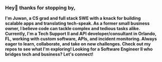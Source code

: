 ### Hey👋 thanks for stopping by,

**I'm Juwan, a CS grad and full stack SWE with a knack for building scalable apps and translating tech-speak. As a former small business owner, I believe code can tackle complex and tedious tasks alike.
Currently, I'm a Tech Support II and API developer/consultant in Orlando, FL, working with custom software, APIs, and incident monitoring.
Always eager to learn, collaborate, and take on new challenges. Check out my repos to see what I'm exploring!
Looking for a Software Engineer II who bridges tech and business? Let's connect!**


<!--
**Juwan-Hollingsworth/Juwan-Hollingsworth** is a ✨ _special_ ✨ repository because its `README.md` (this file) appears on your GitHub profile.

Here are some ideas to get you started:

- 🔭 I’m currently working on ...
- 🌱 I’m currently learning ...
- 👯 I’m looking to collaborate on ...
- 🤔 I’m looking for help with ...
- 💬 Ask me about ...
- 📫 How to reach me: ...
- 😄 Pronouns: ...
- ⚡ Fun fact: ...
-->
